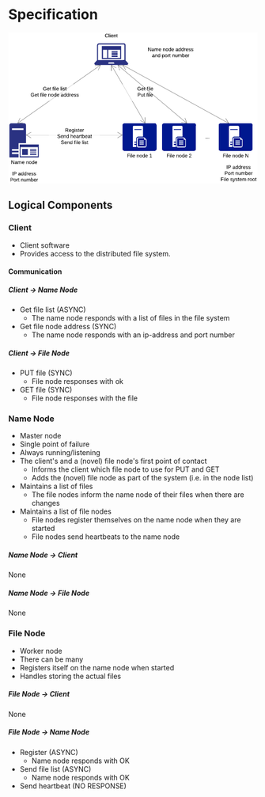# Specification

![Network diagram](./diagram1.png)
<!--https://www.lucidchart.com/documents/edit/c57d43b0-ede6-4ecb-a284-c0ca66047a74-->

## Logical Components

### Client

* Client software
* Provides access to the distributed file system. 

#### Communication

##### Client -> Name Node

* Get file list (ASYNC)
    * The name node responds with a list of files in the file system
* Get file node address (SYNC)
    * The name node responds with an ip-address and port number

##### Client -> File Node

* PUT file (SYNC)
    * File node responses with ok
* GET file (SYNC)
    * File node responses with the file

### Name Node

* Master node
* Single point of failure
* Always running/listening
* The client's and a (novel) file node's first point of contact
    * Informs the client which file node to use for PUT and GET
    * Adds the (novel) file node as part of the system (i.e. in the node list)
* Maintains a list of files
    * The file nodes inform the name node of their files when there are changes
* Maintains a list of file nodes
    * File nodes register themselves on the name node when they are started
    * File nodes send heartbeats to the name node

##### Name Node -> Client

None

##### Name Node -> File Node

None

### File Node

* Worker node
* There can be many
* Registers itself on the name node when started
* Handles storing the actual files

##### File Node -> Client

None

##### File Node -> Name Node

* Register (ASYNC)
    * Name node responds with OK
* Send file list (ASYNC)
    * Name node responds with OK
* Send heartbeat (NO RESPONSE)



